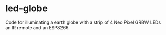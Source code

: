 # led-globe
Code for illuminating a earth globe with a strip of 4 Neo Pixel GRBW LEDs an IR remote and an ESP8266.
